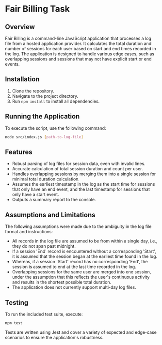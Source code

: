 # Fair Billing Task

## Overview

Fair Billing is a command-line JavaScript application that processes a log file from a hosted application provider. It calculates the total duration and number of sessions for each user based on start and end times recorded in the log. The application is designed to handle various edge cases, such as overlapping sessions and sessions that may not have explicit start or end events.

## Installation

1. Clone the repository.
2. Navigate to the project directory.
3. Run `npm install` to install all dependencies.

## Running the Application

To execute the script, use the following command:

```bash
node src/index.js [path-to-log-file]
```

## Features

- Robust parsing of log files for session data, even with invalid lines.
- Accurate calculation of total session duration and count per user.
- Handles overlapping sessions by merging them into a single session for minimal total duration calculation.
- Assumes the earliest timestamp in the log as the start time for sessions that only have an end event, and the last timestamp for sessions that only have a start event.
- Outputs a summary report to the console.

## Assumptions and Limitations

The following assumptions were made due to the ambiguity in the log file format and instructions:

- All records in the log file are assumed to be from within a single day, i.e., they do not span past midnight.
- If a session 'End' record is encountered without a corresponding 'Start', it is assumed that the session began at the earliest time found in the log.
- Whereas, if a session 'Start' record has no corresponding 'End', the session is assumed to end at the last time recorded in the log.
- Overlapping sessions for the same user are merged into one session, under the assumption that this reflects the user's continuous activity and results in the shortest possible total duration.
- The application does not currently support multi-day log files.

## Testing

To run the included test suite, execute:

```bash
npm test
```

Tests are written using Jest and cover a variety of expected and edge-case scenarios to ensure the application's robustness.
